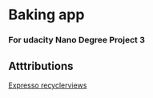 # Baking app
### For udacity Nano Degree Project 3


## Atttributions

[Expresso recyclerviews][ref-1]

[ref-1]:https://spin.atomicobject.com/2016/04/15/espresso-testing-recyclerviews/
